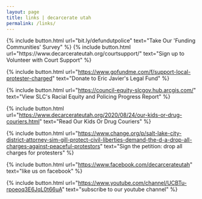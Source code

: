 ```yaml
---
layout: page
title: links | decarcerate utah
permalink: /links/
---
```



<div class="links">
{% include button.html
  url="bit.ly/defundutpolice"
  text="Take Our 'Funding Communities' Survey"
%}
{% include button.html
  url="https://www.decarcerateutah.org/courtsupport/"
  text="Sign up to Volunteer with Court Support"
%} 
  
{% include button.html
  url="https://www.gofundme.com/f/support-local-protester-charged"
  text="Donate to Eric Javier's Legal Fund"
%} 

{% include button.html
  url="https://council-equity-slcgov.hub.arcgis.com/"
  text="View SLC's Racial Equity and Policing Progress Report"
%} 

{% include button.html
  url="https://www.decarcerateutah.org/2020/08/24/our-kids-or-drug-couriers.html"
  text="Read Our Kids Or Drug Couriers"
%} 

{% include button.html
  url="https://www.change.org/p/salt-lake-city-district-attorney-sim-gill-protect-civil-liberties-demand-the-d-a-drop-all-charges-against-peaceful-protestors"
  text="Sign the petition: drop all charges for protesters"
%} 

{% include button.html
  url="https://www.facebook.com/decarcerateutah"
  text="like us on facebook"
%}

{% include button.html
  url="https://www.youtube.com/channel/UCBTu-rpoeoq3E6JqL0t66uA"
  text="subscribe to our youtube channel"
%}

</div>
